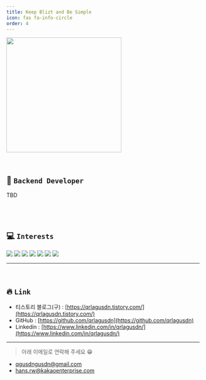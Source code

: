 ```yaml
---
title: Keep Blizt and Be Simple
icon: fas fa-info-circle
order: 4
---
```


<p >
<img src="https://user-images.githubusercontent.com/37402136/143150326-e30ee110-7924-4350-928d-bfdade556128.jpeg" width="300">
</p>
<br/>

## 🌟 `Backend Developer`

TBD

## <br/>

## 💻 `Interests`

<a><img src="https://img.shields.io/badge/Machine Learning-9F6D1B?style=flat-square&logo=ML&logoColor=white"/></a>
<a><img src="https://img.shields.io/badge/MLops-A0F99C?style=flat-square&logo=ML&logoColor=white"/></a>
<a><img src="https://img.shields.io/badge/Python-ED9517?style=flat-square&logo=python&logoColor=white"/></a>
<a><img src="https://img.shields.io/badge/Javascript-E10098?style=flat-square&logo=Javascript&logoColor=white"/></a>
<a><img src="https://img.shields.io/badge/React-3B91C5?style=flat-square&logo=React&logoColor=white"/></a>
<a><img src="https://img.shields.io/badge/C-00599C?style=flat-square&logo=C%2B%2B&logoColor=white"/></a>
<a><img src="https://img.shields.io/badge/CSS-926DBB?style=flat-square&logo=CSS3&logoColor=white"/></a>

---

<br/>

## 🔥 `Link`

- 티스토리 블로그(구) : [https://qrlagusdn.tistory.com/](https://qrlagusdn.tistory.com/)
- GitHub : [https://github.com/qrlagusdn](https://github.com/qrlagusdn)
- Linkedin : [https://www.linkedin.com/in/qrlagusdn/](https://www.linkedin.com/in/qrlagusdn/)

---

> 아래 이메일로 연락해 주세요 😁

- qgusdngusdn@gmail.com
- hans.rw@kakaoenterprise.com
